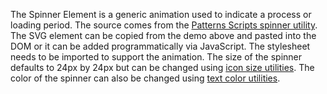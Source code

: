 The Spinner Element is a generic animation used to indicate a process or loading period. The source comes from the [Patterns Scripts spinner utility](https://github.com/CityOfNewYork/patterns-scripts/tree/main/src/spinner). The SVG element can be copied from the demo above and pasted into the DOM or it can be added programmatically via JavaScript. The stylesheet needs to be imported to support the animation. The size of the spinner defaults to 24px by 24px but can be changed using [icon size utilities](icons#heading-icon-size-utilities). The color of the spinner can also be changed using [text color utilities](colors#heading-color-utilities).
